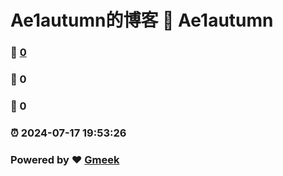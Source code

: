 # Ae1autumn的博客 :link: Ae1autumn 
### :page_facing_up: [0](Ae1autumn/tag.html) 
### :speech_balloon: 0 
### :hibiscus: 0 
### :alarm_clock: 2024-07-17 19:53:26 
### Powered by :heart: [Gmeek](https://github.com/Meekdai/Gmeek)

